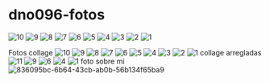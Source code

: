 # dno096-fotos
![10](https://github.com/user-attachments/assets/53e9ac47-17c6-4f44-9e4d-4916ff590664)
![9](https://github.com/user-attachments/assets/9e160cf9-62c9-447b-9d62-f4a6955b00c5)
![8](https://github.com/user-attachments/assets/d1bf36bf-e1b3-4671-9481-481738c23b91)
![7](https://github.com/user-attachments/assets/34334602-735a-4fee-9de3-3f68b3f4b041)
![6](https://github.com/user-attachments/assets/ee895b85-7fe9-4f08-9f02-28551739cb94)
![5](https://github.com/user-attachments/assets/5e9f585d-cb3a-4f2b-9bda-0ca8e753f3a5)
![4](https://github.com/user-attachments/assets/89513044-1c00-46d5-89de-b3b0a6c78cdc)
![3](https://github.com/user-attachments/assets/d9880f41-9b95-49e4-9251-c7a00566a81d)
![2](https://github.com/user-attachments/assets/96ea61cc-eb84-4944-846a-ca9c24d42efb)
![1](https://github.com/user-attachments/assets/86f61044-5fad-4bee-8bbd-7807190efa46)

Fotos collage
![10](https://github.com/user-attachments/assets/ffc19861-0b30-46e0-b17b-ccfa38ee725e)
![9](https://github.com/user-attachments/assets/e2d78313-2e81-4751-96fd-95e9f3a81079)
![8](https://github.com/user-attachments/assets/f41a99f8-2ace-43b9-81f4-caaf0d9337d8)
![7](https://github.com/user-attachments/assets/518d9f17-a2db-457f-8e60-1ee0da84cd7c)
![6](https://github.com/user-attachments/assets/89e70426-086f-4855-b931-d8c735008bb6)
![5](https://github.com/user-attachments/assets/b3821bd9-93bd-4296-bbec-517e7a15c565)
![4](https://github.com/user-attachments/assets/8853f30b-40a9-4f77-933a-ace5f0776e02)
![3](https://github.com/user-attachments/assets/2b7967b5-01ef-4c34-89b0-c4b8bae6cf3d)
![2](https://github.com/user-attachments/assets/dfbf2bea-1a75-4032-b5ff-24977587237a)
![1](https://github.com/user-attachments/assets/ac4e566f-cf97-4f9c-81d5-87d5fcd6b0c6)
collage arregladas
![11](https://github.com/user-attachments/assets/2711c9e7-57ae-4956-994a-6adb7180422b)
![9](https://github.com/user-attachments/assets/044f7c2c-1caf-4935-9481-2d6d4262d69e)
![6](https://github.com/user-attachments/assets/b8fd6470-adca-43a9-a1f3-254e87d4de17)
![4](https://github.com/user-attachments/assets/3b07d642-44ff-44d1-b666-cbee103e0990)
![1](https://github.com/user-attachments/assets/eee97784-5264-42d5-97b3-53c08e8ab7a7)
foto sobre mi
![836095bc-6b64-43cb-ab0b-56b134f65ba9](https://github.com/user-attachments/assets/6aa4a656-7434-4845-8964-2c4c8a0fd46e)

